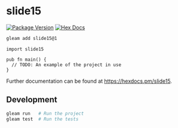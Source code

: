 # slide15

[![Package Version](https://img.shields.io/hexpm/v/slide15)](https://hex.pm/packages/slide15)
[![Hex Docs](https://img.shields.io/badge/hex-docs-ffaff3)](https://hexdocs.pm/slide15/)

```sh
gleam add slide15@1
```
```gleam
import slide15

pub fn main() {
  // TODO: An example of the project in use
}
```

Further documentation can be found at <https://hexdocs.pm/slide15>.

## Development

```sh
gleam run   # Run the project
gleam test  # Run the tests
```
